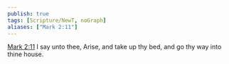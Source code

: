 ```yaml
---
publish: true
tags: [Scripture/NewT, noGraph]
aliases: ["Mark 2:11"]
---
```

[Mark 2:11](https://churchofjesuschrist.org/study/scriptures/nt/mark/2?lang=eng&id=p11#p11) I say unto thee, Arise, and take up thy bed, and go thy way into thine house.
